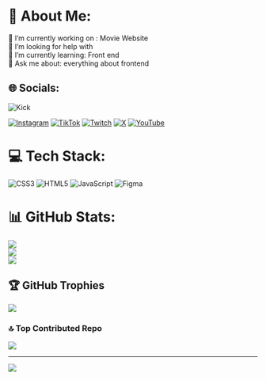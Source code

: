 # 💫 About Me:
🔭 I’m currently working  on : Movie Website<br>🤝 I’m looking for help with <br>🌱 I’m currently learning: Front end<br>💬 Ask me about: everything about frontend


## 🌐 Socials:
![Kick](https://img.shields.io/badge/Kick-%23green.svg?style=for-the-badge&logo=Kick&logoColor=white)

[![Instagram](https://img.shields.io/badge/Instagram-%23E4405F.svg?logo=Instagram&logoColor=white)](https://instagram.com/antidothen) [![TikTok](https://img.shields.io/badge/TikTok-%23000000.svg?logo=TikTok&logoColor=white)](https://tiktok.com/@antidothen) [![Twitch](https://img.shields.io/badge/Twitch-%239146FF.svg?logo=Twitch&logoColor=white)](https://kick.com/s4crying) [![X](https://img.shields.io/badge/X-black.svg?logo=X&logoColor=white)](https://x.com/s4crying) [![YouTube](https://img.shields.io/badge/YouTube-%23FF0000.svg?logo=YouTube&logoColor=white)](https://youtube.com/@S4Crying) 

# 💻 Tech Stack:
![CSS3](https://img.shields.io/badge/css3-%231572B6.svg?style=for-the-badge&logo=css3&logoColor=white) ![HTML5](https://img.shields.io/badge/html5-%23E34F26.svg?style=for-the-badge&logo=html5&logoColor=white) ![JavaScript](https://img.shields.io/badge/javascript-%23323330.svg?style=for-the-badge&logo=javascript&logoColor=%23F7DF1E) ![Figma](https://img.shields.io/badge/figma-%23F24E1E.svg?style=for-the-badge&logo=figma&logoColor=white)
# 📊 GitHub Stats:
![](https://github-readme-stats.vercel.app/api?username=Sahra-Y&theme=dracula&hide_border=false&include_all_commits=true&count_private=true)<br/>
![](https://github-readme-streak-stats.herokuapp.com/?user=Sahra-Y&theme=dracula&hide_border=false)<br/>
![](https://github-readme-stats.vercel.app/api/top-langs/?username=Sahra-Y&theme=dracula&hide_border=false&include_all_commits=true&count_private=true&layout=compact)

## 🏆 GitHub Trophies
![](https://github-profile-trophy.vercel.app/?username=Sahra-Y&theme=radical&no-frame=false&no-bg=true&margin-w=4)

### 🔝 Top Contributed Repo
![](https://github-contributor-stats.vercel.app/api?username=Sahra-Y&limit=5&theme=dark&combine_all_yearly_contributions=true)

---
[![](https://visitcount.itsvg.in/api?id=Sahra-Y&icon=0&color=0)](https://visitcount.itsvg.in)

<!-- Proudly created with GPRM ( https://gprm.itsvg.in ) -->
